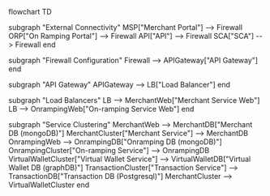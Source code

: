 flowchart TD

subgraph "External Connectivity"
    MSP["Merchant Portal"] --> Firewall
    ORP["On Ramping Portal"] --> Firewall
    API["API"] --> Firewall
    SCA["SCA"] --> Firewall
end

subgraph "Firewall Configuration"
    Firewall --> APIGateway["API Gateway"]
end

subgraph "API Gateway"
    APIGateway --> LB["Load Balancer"]
end

subgraph "Load Balancers"
    LB --> MerchantWeb["Merchant Service Web"]
    LB --> OnrampingWeb["On-ramping Service Web"]
end

subgraph "Service Clustering"
    MerchantWeb --> MerchantDB["Merchant DB (mongoDB)"]
    MerchantCluster["Merchant Service"] --> MerchantDB
    OnrampingWeb --> OnrampingDB["Onramping DB (mongoDB)"]
    OnrampingCluster["On-ramping Service"] --> OnrampingDB
    VirtualWalletCluster["Virtual Wallet Service"] --> VirtualWalletDB["Virtual Wallet DB (graphDB)"]
    TransactionCluster["Transaction Service"] --> TransactionDB["Transaction DB (Postgresql)"]
    MerchantCluster --> VirtualWalletCluster
end


